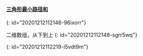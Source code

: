 #### [三角形最小路径和](https://leetcode-cn.com/problems/triangle/)
{: id="20201212112146-96ixorr"}

二维数组，从下到上
{: id="20201212112148-sgrr5wq"}

{: id="20201212112219-i5vdt9m"}
